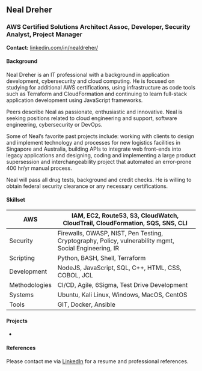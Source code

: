 ## Neal Dreher 
### AWS Certified Solutions Architect Assoc, Developer, Security Analyst, Project Manager

**Contact:** [linkedin.com/in/nealdreher/](https://www.linkedin.com/in/nealdreher/)

#### Background

Neal Dreher is an IT professional with a background in application development, cybersecurity and cloud computing. He is focused on studying for additional AWS certifications, using infrastructure as code tools such as Terraform and CloudFormation and continuing to learn full-stack application development using JavaScript frameworks.

Peers describe Neal as passionate, enthusiastic and innovative. Neal is seeking positions related to cloud engineering and support, software engineering, cybersecurity or DevOps.

Some of Neal’s favorite past projects include: working with clients to design and implement technology and processes for new logistics facilities in Singapore and Australia, building APIs to integrate web front-ends into legacy applications and designing, coding and implementing a large product supersession and interchangeability project that automated an error-prone 400 hr/yr manual process.

Neal will pass all drug tests, background and credit checks. He is willing to obtain federal security clearance or any necessary certifications.

#### Skillset

| AWS | IAM, EC2, Route53, S3, CloudWatch, CloudTrail, CloudFormation, SQS, SNS, CLI | 
|--|--|
| Security | Firewalls, OWASP, NIST, Pen Testing, Cryptography, Policy, vulnerability mgmt, Social Engineering, IR  |
| Scripting | Python, BASH, Shell, Terraform |
| Development | NodeJS, JavaScript, SQL, C++, HTML, CSS, COBOL, JCL |
| Methodologies | CI/CD, Agile, 6Sigma, Test Drive Development |
| Systems | Ubuntu, Kali Linux, Windows, MacOS, CentOS | 
| Tools | GIT, Docker, Ansible |

#### Projects

- 

#### References

Please contact me via [LinkedIn](https://www.linkedin.com/in/nealdreher/) for a resume and professional references.
